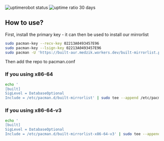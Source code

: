 ![uptimerobot status](https://img.shields.io/uptimerobot/status/m791943104-66353e8e39c1aa9320c0ddbd)
![uptime ratio 30 days](https://img.shields.io/uptimerobot/ratio/m791943104-66353e8e39c1aa9320c0ddbd)

## How to use?

First, install the primary key - it can then be used to install our mirrorlist

```bash
sudo pacman-key --recv-key 02213A0493457E96
sudo pacman-key --lsign-key 02213A0493457E96
sudo pacman -U 'https://built-aur.medzik.workers.dev/built-mirrorlist.pkg.tar.xz'
```

Then add the repo to pacman.conf

### If you using x86-64

```bash
echo '
[built]
SigLevel = DatabaseOptional
Include = /etc/pacman.d/built-mirrorlist' | sudo tee --append /etc/pacman.conf
```

### If you using x86-64-v3

```bash
echo '
[built]
SigLevel = DatabaseOptional
Include = /etc/pacman.d/built-mirrorlist-x86-64-v3' | sudo tee --append /etc/pacman.conf
```

